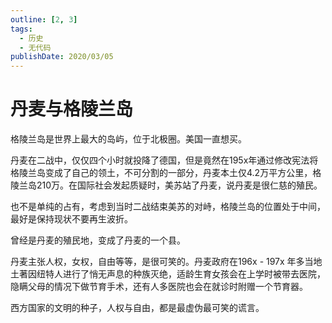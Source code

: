 ```yaml
---
outline: [2, 3]
tags: 
  - 历史   
  - 无代码
publishDate: 2020/03/05
---
```


# 丹麦与格陵兰岛

格陵兰岛是世界上最大的岛屿，位于北极圈。美国一直想买。

丹麦在二战中，仅仅四个小时就投降了德国，但是竟然在195x年通过修改宪法将格陵兰岛变成了自己的领土，不可分割的一部分，丹麦本土仅4.2万平方公里，格陵兰岛210万。在国际社会发起质疑时，美苏站了丹麦，说丹麦是很仁慈的殖民。

也不是单纯的占有，考虑到当时二战结束美苏的对峙，格陵兰岛的位置处于中间，最好是保持现状不要再生波折。

曾经是丹麦的殖民地，变成了丹麦的一个县。

丹麦主张人权，女权，自由等等，是很可笑的。丹麦政府在196x - 197x 年多当地土著因纽特人进行了悄无声息的种族灭绝，适龄生育女孩会在上学时被带去医院，隐瞒父母的情况下做节育手术，还有人多医院也会在就诊时附赠一个节育器。

西方国家的文明的种子，人权与自由，都是最虚伪最可笑的谎言。
